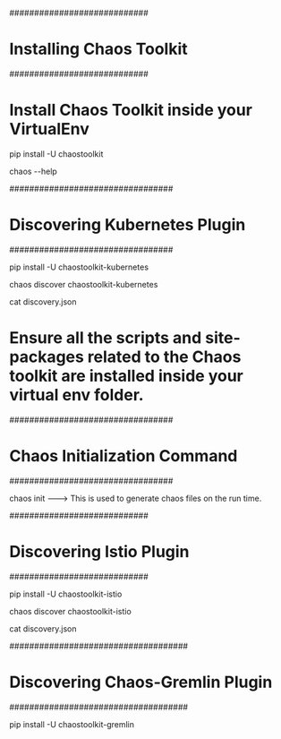 ############################
# Installing Chaos Toolkit #
############################

# Install Chaos Toolkit inside your VirtualEnv

pip install -U chaostoolkit

chaos --help

#################################
# Discovering Kubernetes Plugin #
#################################

pip install -U chaostoolkit-kubernetes

chaos discover chaostoolkit-kubernetes

cat discovery.json

# Ensure all the scripts and site-packages related to the Chaos toolkit are installed inside your virtual env folder.

#################################
# Chaos Initialization Command  #
#################################

chaos init ---> This is used to generate chaos files on the run time.

############################
# Discovering Istio Plugin #
############################

pip install -U chaostoolkit-istio

chaos discover chaostoolkit-istio

cat discovery.json

####################################
# Discovering Chaos-Gremlin Plugin #
####################################

pip install -U chaostoolkit-gremlin

